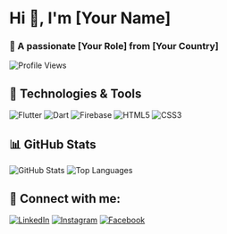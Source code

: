 # Hi 👋, I'm [Your Name]

### 🚀 A passionate [Your Role] from [Your Country]

![Profile Views](https://komarev.com/ghpvc/?username=YourUsername&label=Profile%20views&color=0e75b6&style=flat)

## 🔧 Technologies & Tools
![Flutter](https://img.shields.io/badge/-Flutter-blue?style=flat&logo=flutter)
![Dart](https://img.shields.io/badge/-Dart-blue?style=flat&logo=dart)
![Firebase](https://img.shields.io/badge/-Firebase-yellow?style=flat&logo=firebase)
![HTML5](https://img.shields.io/badge/-HTML5-orange?style=flat&logo=html5)
![CSS3](https://img.shields.io/badge/-CSS3-blue?style=flat&logo=css3)

## 📊 GitHub Stats
![GitHub Stats](https://github-readme-stats.vercel.app/api?username=YourUsername&show_icons=true&theme=radical)
![Top Languages](https://github-readme-stats.vercel.app/api/top-langs/?username=YourUsername&layout=compact&theme=radical)

## 🔗 Connect with me:
[![LinkedIn](https://img.shields.io/badge/-LinkedIn-blue?style=flat&logo=linkedin)](https://linkedin.com/in/yourprofile)
[![Instagram](https://img.shields.io/badge/-Instagram-E4405F?style=flat&logo=instagram&logoColor=white)](https://instagram.com/yourprofile)
[![Facebook](https://img.shields.io/badge/-Facebook-1877F2?style=flat&logo=facebook&logoColor=white)](https://facebook.com/yourprofile)

